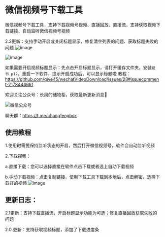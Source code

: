 # 微信视频号下载工具
微信视频号下载工具，支持下载视频号视频、直播回放、直播流，支持获取视频下载链接、自动监听微信视频号视频

2.2更新：支持手动开启或关闭标题显示，修复清空列表的问题、获取标题失败的问题
![image](https://github.com/user-attachments/assets/51e51c50-1c4f-4813-ac2e-4d6f1b84535a)

![image](https://github.com/qiye45/wechatVideoDownload/assets/138199658/43b583c5-37bf-45e6-a844-ceabadaea7a8)

如果需要开启视频标题显示：先点击开启标题显示，请打开缓存文件夹，安装`证书.p12`，重启一下软件，提示开启成功后，可以显示标题啦
教程：https://github.com/qiye45/wechatVideoDownload/issues/28#issuecomment-2178444661

欢迎关注公众号：长风的储物柜，获取最新更新消息🥳

![微信公众号](https://github.com/user-attachments/assets/584c65c4-da1c-4e31-bd92-b18e3589483d)

聊天群：https://t.me/changfengbox

## 使用教程
1.使用时需要保持监听状态的开启，然后打开微信视频号，软件会自动监听视频

2.下载视频：

  a.直接下载：您可以选择直接在软件点击下载或者选上自动下载视频
  
  b.手动下载视频：点击复制链接，使用下载工具下载到本地后，点击解密，选择下载好的视频
![image](https://github.com/qiye45/wechatVideoDownload/assets/138199658/a9211670-d729-4184-8692-b484a50eb8ae)

## 更新日志：

2.1更新：支持下载直播流，开启标题显示功能为可选；修复直播回放获取失败的问题

2.0 更新：支持获取视频标题，添加了下载进度条
